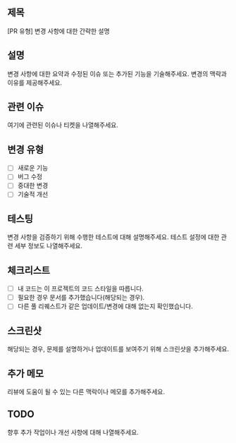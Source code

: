 ## 제목
[PR 유형] 변경 사항에 대한 간략한 설명

## 설명
변경 사항에 대한 요약과 수정된 이슈 또는 추가된 기능을 기술해주세요. 변경의 맥락과 이유를 제공해주세요.

## 관련 이슈
여기에 관련된 이슈나 티켓을 나열해주세요.

## 변경 유형
- [ ] 새로운 기능
- [ ] 버그 수정
- [ ] 중대한 변경
- [ ] 기술적 개선

## 테스팅
변경 사항을 검증하기 위해 수행한 테스트에 대해 설명해주세요. 테스트 설정에 대한 관련 세부 정보도 나열해주세요.

## 체크리스트
- [ ] 내 코드는 이 프로젝트의 코드 스타일을 따릅니다.
- [ ] 필요한 경우 문서를 추가했습니다(해당되는 경우).
- [ ] 다른 풀 리퀘스트가 같은 업데이트/변경에 대해 없는지 확인했습니다.

## 스크린샷
해당되는 경우, 문제를 설명하거나 업데이트를 보여주기 위해 스크린샷을 추가해주세요.

## 추가 메모
리뷰에 도움이 될 수 있는 다른 맥락이나 메모를 추가해주세요.

## TODO
향후 추가 작업이나 개선 사항에 대해 나열해주세요.